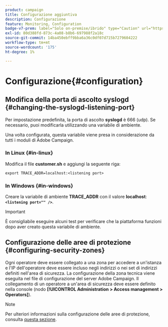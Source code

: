 ```yaml
---
product: campaign
title: Configurazione aggiuntiva
description: Configurazione
feature: Monitoring, Configuration
badge-v7-prem: label="Solo on-premise/ibrido" type="Caution" url="https://experienceleague.adobe.com/docs/campaign-classic/using/installing-campaign-classic/architecture-and-hosting-models/hosting-models-lp/hosting-models.html?lang=it" tooltip="Applicabile solo alle distribuzioni on-premise e ibride"
exl-id: 80d388fd-873c-4a08-b8b6-697988f2a18c
source-git-commit: 14ba450ebff9bba6a36c0df07d715b7279604222
workflow-type: tm+mt
source-wordcount: '175'
ht-degree: 1%

---
```


# Configurazione{#configuration}



## Modifica della porta di ascolto syslogd {#changing-the-syslogd-listening-port}

Per impostazione predefinita, la porta di ascolto **syslogd** è 666 (udp). Se necessario, puoi modificarla utilizzando una variabile di ambiente.

Una volta configurata, questa variabile viene presa in considerazione da tutti i moduli di Adobe Campaign.

### In Linux {#in-linux}

Modifica il file **customer.sh** e aggiungi la seguente riga:

```
export TRACE_ADDR=localhost:<listening port>
```

### In Windows {#in-windows}

Creare la variabile di ambiente **TRACE_ADDR** con il valore **localhost**: **`<listening port="" />`**.

>[!IMPORTANT]
>
>È consigliabile eseguire alcuni test per verificare che la piattaforma funzioni dopo aver creato questa variabile di ambiente.

## Configurazione delle aree di protezione {#configuring-security-zones}

Ogni operatore deve essere collegato a una zona per accedere a un&#39;istanza e l&#39;IP dell&#39;operatore deve essere incluso negli indirizzi o nei set di indirizzi definiti nell&#39;area di sicurezza. La configurazione della zona tecnica viene eseguita nel file di configurazione del server Adobe Campaign. Il collegamento di un operatore a un&#39;area di sicurezza deve essere definito nella console (nodo **[!UICONTROL Administration > Access management > Operators]**).

>[!NOTE]
>
>Per ulteriori informazioni sulla configurazione delle aree di protezione, consulta [questa sezione](../../installation/using/security-zones.md).

